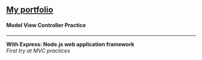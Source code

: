[My portfolio](https://my-portfolio-smg.herokuapp.com/)
---

<h4>Model View Controller Practice</h4>

---

**With Express: Node.js web application framework**  
*First try at MVC practices*  